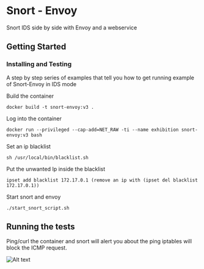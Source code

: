 # Snort - Envoy 

Snort IDS side by side with Envoy and a webservice 

## Getting Started

### Installing and Testing

A step by step series of examples that tell you how to get  running example of Snort-Envoy in IDS mode

Build the container
```
docker build -t snort-envoy:v3 .
```

Log into the container

```
docker run --privileged --cap-add=NET_RAW -ti --name exhibition snort-envoy:v3 bash
```
Set an ip blacklist

```
sh /usr/local/bin/blacklist.sh
```

Put the unwanted Ip inside the blacklist 

```
ipset add blacklist 172.17.0.1 (remove an ip with (ipset del blacklist 172.17.0.1))
```
Start snort and envoy

```
./start_snort_script.sh
```

## Running the tests
Ping/curl the container and snort will alert you about the ping iptables will block the ICMP request.


![Alt text](~/Desktop/asdfasdf.png?raw=true "Title")